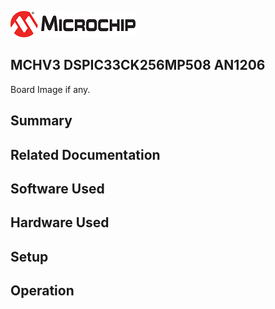 ![image](images/microchip.jpg) 

## MCHV3 DSPIC33CK256MP508 AN1206

Board Image if any.

## Summary


## Related Documentation


## Software Used 


## Hardware Used


## Setup


## Operation



